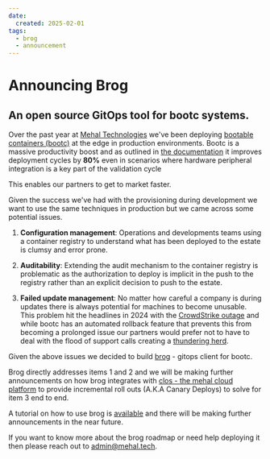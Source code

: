 ```yaml
---
date:
  created: 2025-02-01
tags:
  - brog
  - announcement
---
```


# Announcing Brog 
## An open source GitOps tool for bootc systems.

Over the past year at [Mehal Technologies](https://mehal.tech/) we've been deploying [bootable containers (bootc)](https://docs.fedoraproject.org/en-US/bootc/getting-started/) at the edge in production environments. Bootc is a massive productivity boost and as outlined in [the documentation](/overviews/why-bootc) it improves deployment cycles by **80%** even in scenarios where hardware peripheral integration is a key part of the validation cycle

This enables our partners to get to market faster.

Given the success we've had with the provisioning during development we want to use the same techniques in production but we came across some potential issues.

1. **Configuration management**: Operations and developments teams using a container registry to understand what has been deployed to the estate is clumsy and error prone.   
   
1. **Auditability**: Extending the audit mechanism to the container registry is problematic as the authorization to deploy is implicit in the push to the registry rather than an explicit decision to push to the estate. 

1. **Failed update management**: No matter how careful a company is during updates there is always potential for machines to become unusable. This problem hit the headlines in 2024 with the [CrowdStrike outage](https://en.wikipedia.org/wiki/2024_CrowdStrike-related_IT_outages) and while bootc has an automated rollback feature that prevents this from becoming a prolonged issue our partners would prefer not to have to deal with the flood of support calls creating a [thundering herd](https://en.wikipedia.org/wiki/Thundering_herd_problem). 

Given the above issues we decided to build [brog](https://github.com/ubiquitous-factory/brog) - gitops client for bootc. 

Brog directly addresses items 1 and 2 and we will be making further announcements on how brog integrates with [clos - the mehal cloud platform](https://mehal.tech) to provide incremental roll outs (A.K.A Canary Deploys) to solve for item 3 end to end. 

A tutorial on how to use brog is [available](howto/coras-getting-started) and there will be making further announcements in the near future.

If you want to know more about the brog roadmap or need help deploying it then please reach out to admin@mehal.tech.
